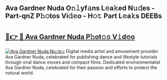 ## Ava Gardner Nuda O𝚗𝚕yf𝚊ns L𝚎a𝚔ed N𝚞𝚍es - Part-qnZ P𝚑𝚘tos Vi𝚍𝚎o - H𝚘𝚝 Part L𝚎a𝚔s DEEBs

# <h2><a href="http://kf0j8q.oniu.top/?m=Ava+Gardner+Nuda">🔗👉 🔴 Ava Gardner Nuda P𝚑ot𝚘𝚜 V𝚒d𝚎o</a></h2>

[![Ava Gardner Nuda Nu𝚍e𝚜](https://i.imgur.com/0qMVB7G.gif)](http://kf0j8q.oniu.top/?m=Ava+Gardner+Nuda)
Digital media artist and amusement provider Ava Gardner Nuda, celebrated for publishing dance and lifestyle tutorials through viral dance moves and compact films. Dedicated environmentalist Ava Gardner Nuda, celebrated for their passion and efforts to protect the natural world.  
